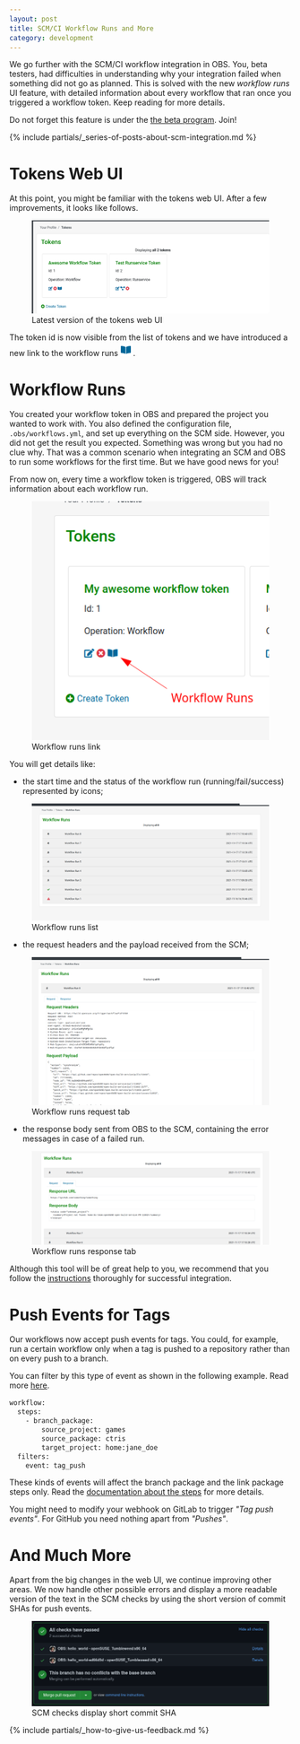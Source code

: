 ```yaml
---
layout: post
title: SCM/CI Workflow Runs and More
category: development
---
```


We go further with the SCM/CI workflow integration in OBS. You, beta testers, had difficulties in understanding why your integration failed when something did not go as planned. This is solved with the new _workflow runs_ UI feature, with detailed information about every workflow that ran once you triggered a workflow token. Keep reading for more details.

Do not forget this feature is under the [the beta program](/2018/10/04/the-beta-program/). Join!

{% include partials/_series-of-posts-about-scm-integration.md %}

# Tokens Web UI

At this point, you might be familiar with the tokens web UI. After a few improvements, it looks like follows.

<figure>
  <img src="/images/posts/sprint_107_tokens_ui_index.png" alt="Latest version of the tokens web UI" />
  <figcaption>Latest version of the tokens web UI</figcaption>
</figure>

The token id is now visible from the list of tokens and we have introduced a new link to the workflow runs <img src="/images/posts/sprint_107_workflow_runs_icon.png" alt="Workflow runs icon" />.

# Workflow Runs

You created your workflow token in OBS and prepared the project you wanted to work with. You also defined the configuration file, `.obs/workflows.yml`, and set up everything on the SCM side. However, you did not get the result you expected. Something was wrong but you had no clue why. That was a common scenario when integrating an SCM and OBS to run some workflows for the first time. But we have good news for you!

From now on, every time a workflow token is triggered, OBS will track information about each workflow run.

<figure>
  <img src="/images/posts/sprint_107_tokens_ui_index_with_arrow.png" alt="Workflow runs link" />
  <figcaption>Workflow runs link</figcaption>
</figure>

You will get details like:

- the start time and the status of the workflow run (running/fail/success) represented by icons;
<figure>
  <img src="/images/posts/sprint_107_workflow_runs_list.png" alt="Workflow runs list" />
  <figcaption>Workflow runs list</figcaption>
</figure>

- the request headers and the payload received from the SCM;

<figure>
  <img src="/images/posts/sprint_107_workflow_runs_request.png" alt="Workflow runs request tab" />
  <figcaption>Workflow runs request tab</figcaption>
</figure>

- the response body sent from OBS to the SCM, containing the error messages in case of a failed run.

<figure>
  <img src="/images/posts/sprint_107_workflow_runs_response.png" alt="Workflow runs response tab" />
  <figcaption>Workflow runs response tab</figcaption>
</figure>

Although this tool will be of great help to you, we recommend that you follow the [instructions](https://openbuildservice.org/help/manuals/obs-user-guide/cha.obs.scm_ci_workflow_integration.html) thoroughly for successful integration.

# Push Events for Tags

Our workflows now accept push events for tags. You could, for example, run a certain workflow only when a tag is pushed to a repository rather than on every push to a branch.

You can filter by this type of event as shown in the following example. Read more [here](https://openbuildservice.org/help/manuals/obs-user-guide/cha.obs.scm_ci_workflow_integration.html#id-1.5.8.5.2.8.10.8).

```
workflow:
  steps:
    - branch_package:
        source_project: games
        source_package: ctris
        target_project: home:jane_doe
  filters:
    event: tag_push
```

These kinds of events will affect the branch package and the link package steps only. Read the [documentation about the steps](https://openbuildservice.org/help/manuals/obs-user-guide/cha.obs.scm_ci_workflow_integration.html#sec.obs.obs_scm_ci_workflow_integration.setup.obs_workflows.steps) for more details.

You might need to modify your webhook on GitLab to trigger _"Tag push events"_. For GitHub you need nothing apart from _"Pushes"_.

# And Much More

Apart from the big changes in the web UI, we continue improving other areas. We now handle other possible errors and display a more readable version of the text in the SCM checks by using the short version of commit SHAs for push events.

<figure>
  <img src="/images/posts/sprint_107_short_commit_sha.png" alt="SCM checks display short commit SHA" />
  <figcaption>SCM checks display short commit SHA</figcaption>
</figure>

{% include partials/_how-to-give-us-feedback.md %}